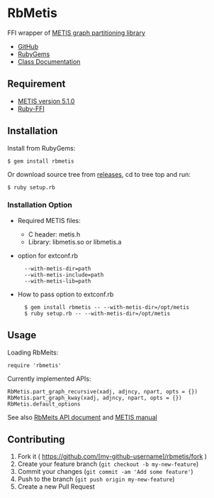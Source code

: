 # RbMetis

FFI wrapper of [METIS graph partitioning library](http://glaros.dtc.umn.edu/gkhome/metis/metis/overview)

* [GitHub](https://github.com/masa16/rbmetis)
* [RubyGems](https://rubygems.org/gems/rbmetis)
* [Class Documentation](http://rubydoc.info/gems/rbmetis/frames/)

## Requirement

* [METIS version 5.1.0](http://glaros.dtc.umn.edu/gkhome/metis/metis/overview)
* [Ruby-FFI](https://rubygems.org/gems/ffi)

## Installation

Install from RubyGems:

    $ gem install rbmetis

Or download source tree from [releases](https://github.com/masa16/rbmetis/releases),
cd to tree top and run:

    $ ruby setup.rb

### Installation Option

* Required METIS files:
  * C header: metis.h
  * Library: libmetis.so or libmetis.a

* option for extconf.rb

        --with-metis-dir=path
        --with-metis-include=path
        --with-metis-lib=path

* How to pass option to extconf.rb

        $ gem install rbmetis -- --with-metis-dir=/opt/metis
        $ ruby setup.rb -- --with-metis-dir=/opt/metis

## Usage

Loading RbMeits:

    require 'rbmetis'

Currently implemented APIs:

    RbMetis.part_graph_recursive(xadj, adjncy, npart, opts = {})
    RbMetis.part_graph_kway(xadj, adjncy, npart, opts = {})
    RbMetis.default_options

See also [RbMeits API document](http://rubydoc.info/gems/rbmetis/frames)
and [METIS manual](http://glaros.dtc.umn.edu/gkhome/fetch/sw/metis/manual.pdf)

## Contributing

1. Fork it ( https://github.com/[my-github-username]/rbmetis/fork )
2. Create your feature branch (`git checkout -b my-new-feature`)
3. Commit your changes (`git commit -am 'Add some feature'`)
4. Push to the branch (`git push origin my-new-feature`)
5. Create a new Pull Request
